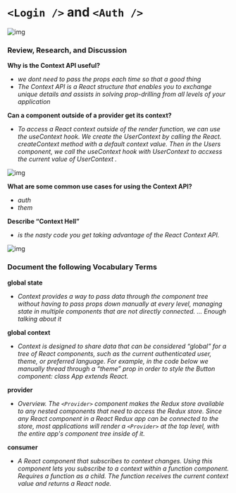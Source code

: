 # `<Login />` and `<Auth />`


![img](https://fusionauth.io/assets/img/advice/login-type-get-post.png)

### Review, Research, and Discussion 

**Why is the Context API useful?**

* *we dont need to pass the props each time so that a good thing*
* *The Context API is a React structure that enables you to exchange unique details and assists in solving prop-drilling from all levels of your application*

**Can a component outside of a provider get its context?**

* *To access a React context outside of the render function, we can use the useContext hook. We create the UserContext by calling the React. createContext method with a default context value. Then in the Users component, we call the useContext hook with UserContext to accxess the current value of UserContext .* 

![img](https://docs.oracle.com/cd/E17802_01/j2ee/j2ee/1.4/docs/tutorial-update2/doc/images/security-formBasedLogin.gif)

**What are some common use cases for using the Context API?**

* *auth*  
* *them* 

**Describe “Context Hell”**

* *is the nasty code you get taking advantage of the React Context API.*


![img](https://thorteaches.com/wp-content/uploads/2017/09/RBAC.png)

### Document the following Vocabulary Terms

**global state**

* *Context provides a way to pass data through the component tree without having to pass props down manually at every level, managing state in multiple components that are not directly connected. ... Enough talking about it*

**global context**

* *Context is designed to share data that can be considered “global” for a tree of React components, such as the current authenticated user, theme, or preferred language. For example, in the code below we manually thread through a “theme” prop in order to style the Button component: class App extends React.*

**provider**

* *Overview. The `<Provider>` component makes the Redux store available to any nested components that need to access the Redux store. Since any React component in a React Redux app can be connected to the store, most applications will render a `<Provider>` at the top level, with the entire app's component tree inside of it.*

**consumer**

* *A React component that subscribes to context changes. Using this component lets you subscribe to a context within a function component. Requires a function as a child. The function receives the current context value and returns a React node.*